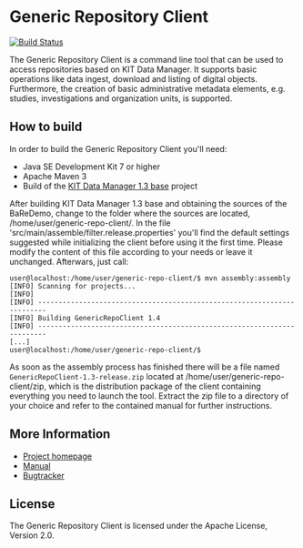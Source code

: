 # Generic Repository Client

[![Build Status](https://api.travis-ci.org/kit-data-manager/generic-repo-client.png?branch=master)](https://travis-ci.org/kit-data-manager/generic-repo-client)

The Generic Repository Client is a command line tool that can be used to access repositories based on KIT Data Manager. It supports basic operations like data ingest, download and listing of digital objects. Furthermore, the creation of basic administrative metadata elements, e.g. studies, investigations and organization units, is supported. 

## How to build

In order to build the Generic Repository Client you'll need:

* Java SE Development Kit 7 or higher
* Apache Maven 3
* Build of the [KIT Data Manager 1.3 base](https://github.com/kit-data-manager/base) project

After building KIT Data Manager 1.3 base and obtaining the sources of the BaReDemo, change to the folder where the sources are located, /home/user/generic-repo-client/. In the file 'src/main/assemble/filter.release.properties' you'll find the default settings suggested while initializing the client before using it the first time. Please modify the content of this file according to your needs or leave it unchanged. Afterwars, just call:

```
user@localhost:/home/user/generic-repo-client/$ mvn assembly:assembly
[INFO] Scanning for projects...
[INFO]
[INFO] ------------------------------------------------------------------------
[INFO] Building GenericRepoClient 1.4
[INFO] ------------------------------------------------------------------------
[...]
user@localhost:/home/user/generic-repo-client/$
```

As soon as the assembly process has finished there will be a file named `GenericRepoClient-1.3-release.zip` located at /home/user/generic-repo-client/zip, which is the distribution package of the client containing everything you need to launch the tool. Extract the zip file to a directory of your choice and refer to the contained manual for further instructions.

## More Information

* [Project homepage](http://datamanager.kit.edu/index.php/kit-data-manager)
* [Manual](http://datamanager.kit.edu/dama/manual/index.html)
* [Bugtracker](http://datamanager.kit.edu/bugtracker/thebuggenie/)

## License

The Generic Repository Client is licensed under the Apache License, Version 2.0.


